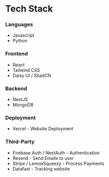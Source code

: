 # Tech Stack
### Languages
- Javascript
- Python
### Frontend
- React
- Tailwind CSS
- Daisy UI / ShadCN
### Backend
- NextJS
- MongoDB
### Deployment
- Vercel - Website Deployment
### Third-Party
- Firebase Auth / NextAuth - Authentication
- Resend - Send Emails to user
- Stripe / LemonSqueezy - Process Payments
- Datafast - Tracking website
